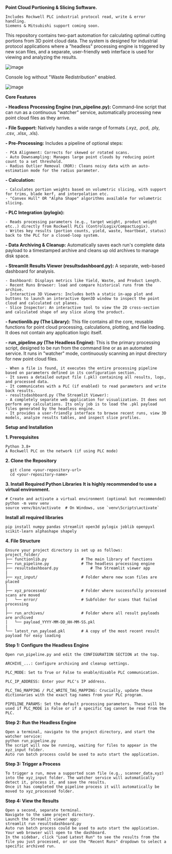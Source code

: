 **Point Cloud Portioning & Slicing Software.**
```
Includes Rockwell PLC industrial protocol read, write & error handling. 
Siemens & Mitsubishi support coming soon.
```

This repository contains two-part automation for calculating optimal cutting portions from 3D point cloud data. The system is designed for industrial protocol applications where a "headless" processing engine is triggered by new scan files, and a separate, user-friendly web interface is used for viewing and analyzing the results.

![image](https://github.com/user-attachments/assets/a0b4dc01-1a6b-4d2a-bf4b-de2d78f3752e)

Console log without "Waste Redistribution" enabled.

![image](https://github.com/user-attachments/assets/0c800696-9ddf-45c5-9bcb-43e86335fa47)


**Core Features**

**- Headless Processing Engine (run_pipeline.py):** Command-line script that can run as a continuous "watcher" service, automatically processing new point cloud files as they arrive.

**- File Support:** Natively handles a wide range of formats (.xyz, .pcd, .ply, .csv, .xlsx, .xls).

**- Pre-Processing:** Includes a pipeline of optional steps:

    - PCA Alignment: Corrects for skewed or rotated scans.
    - Auto Downsampling: Manages large point clouds by reducing point count to a set threshold.
    - Radius Outlier Removal (ROR): Cleans noisy data with an auto-estimation mode for the radius parameter.
  
**- Calculation:** 

    - Calculates portion weights based on volumetric slicing, with support for trims, blade kerf, and interpolation etc. 
    - "Convex Hull" OR "Alpha Shape" algorithms available for volumetric slicing. 

**- PLC Integration (pylogix):**

    - Reads processing parameters (e.g., target weight, product weight etc..) directly from Rockwell PLCs (ControlLogix/CompactLogix).
    - Writes key results (portion counts, yield, waste, heartbeat, status) back to the PLC for a closed-loop system.

**- Data Archiving & Cleanup:** Automatically saves each run's complete data payload to a timestamped archive and cleans up old archives to manage disk space.

**- Streamlit Results Viewer (resultsdashboard.py):** A separate, web-based dashboard for analysis.

    - Dashboard: Displays metrics like Yield, Waste, and Product Length.
    - Recent Runs Browser: load and compare historical runs from the archive.
    - Interactive 3D Viewers: Includes both a static in-app plot and buttons to launch an interactive Open3D window to inspect the point cloud and calculated cut planes.
    - Slice Inspector: An interactive tool to view the 2D cross-section and calculated shape of any slice along the product.
    
**- functionlib.py (The Library):** This file contains all the core, reusable functions for point cloud processing, calculations, plotting, and file loading. It does not contain any application logic itself.

**- run_pipeline.py (The Headless Engine):** This is the primary processing script, designed to be run from the command line or as an automated service.
It runs in "watcher" mode, continuously scanning an input directory for new point cloud files.

    - When a file is found, it executes the entire processing pipeline based on parameters defined in its configuration section.
    - It saves a detailed output file (.pkl) containing all results, logs, and processed data.
    - It communicates with a PLC (if enabled) to read parameters and write back results.
    - resultsdashboard.py (The Streamlit Viewer):
    - A completely separate web application for visualization. It does not perform any calculations. Its only job is to load the .pkl payload files generated by the headless engine. 
    - It provides a user-friendly interface to browse recent runs, view 3D models, analyze results tables, and inspect slice profiles.
    
**Setup and Installation**

**1. Prerequisites**
```
Python 3.8+
A Rockwell PLC on the network (if using PLC mode)
```

**2. Clone the Repository**
```
  git clone <your-repository-url>
  cd <your-repository-name>
```

**3. Install Required Python Libraries**
**It is highly recommended to use a virtual environment.**
```
# Create and activate a virtual environment (optional but recommended)
python -m venv venv
source venv/bin/activate  # On Windows, use `venv\Scripts\activate`
```

**Install all required libraries**
```
pip install numpy pandas streamlit open3d pylogix joblib openpyxl scikit-learn alphashape shapely
```

**4. File Structure**
```
Ensure your project directory is set up as follows:
project_folder/
├── functionlib.py               # The main library of functions
├── run_pipeline.py              # The headless processing engine
├── resultsdashboard.py              # The Streamlit viewer app
|
├── xyz_input/                   # Folder where new scan files are placed
│
├── xyz_processed/               # Folder where successfully processed scans are moved
│   └── error/                   # Subfolder for scans that failed processing
│
├── run_archives/                # Folder where all result payloads are archived
│   └── payload_YYYY-MM-DD_HH-MM-SS.pkl
|
└── latest_run_payload.pkl       # A copy of the most recent result payload for easy loading
```

**Step 1: Configure the Headless Engine**
```
Open run_pipeline.py and edit the CONFIGURATION SECTION at the top.

ARCHIVE_...: Configure archiving and cleanup settings.

PLC_MODE: Set to True or False to enable/disable PLC communication.

PLC_IP_ADDRESS: Enter your PLC's IP address.

PLC_TAG_MAPPING / PLC_WRITE_TAG_MAPPING: Crucially, update these dictionaries with the exact tag names from your PLC program.

PIPELINE_PARAMS: Set the default processing parameters. These will be used if PLC_MODE is False or if a specific tag cannot be read from the PLC.
```
**Step 2: Run the Headless Engine**
```
Open a terminal, navigate to the project directory, and start the watcher service:
python run_pipeline.py
The script will now be running, waiting for files to appear in the xyz_input folder.
Auto run batch process could be used to auto start the application.
```
**Step 3: Trigger a Process**
```
To trigger a run, move a supported scan file (e.g., scanner_data.xyz) into the xyz_input folder. The watcher service will automatically detect it, process it, and save the results.
Once it has completed the pipeline process it will automatically be moved to xyz_processed folder.
```
**Step 4: View the Results**
```
Open a second, separate terminal.
Navigate to the same project directory.
Launch the Streamlit viewer app:
streamlit run resultsdashboard.py
Auto run batch process could be used to auto start the application.
Your web browser will open to the dashboard.
In the sidebar, click "Load Latest Run" to see the results from the file you just processed, or use the "Recent Runs" dropdown to select a specific archived run.
```
